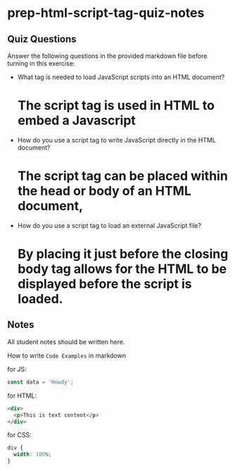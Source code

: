 # prep-html-script-tag-quiz-notes

## Quiz Questions

Answer the following questions in the provided markdown file before turning in this exercise:

- What tag is needed to load JavaScript scripts into an HTML document?

  # The script tag is used in HTML to embed a Javascript

- How do you use a script tag to write JavaScript directly in the HTML document?

  # The script tag can be placed within the head or body of an HTML document,

- How do you use a script tag to load an external JavaScript file?
  # By placing it just before the closing body tag allows for the HTML to be displayed before the script is loaded.

## Notes

All student notes should be written here.

How to write `Code Examples` in markdown

for JS:

```javascript
const data = 'Howdy';
```

for HTML:

```html
<div>
  <p>This is text content</p>
</div>
```

for CSS:

```css
div {
  width: 100%;
}
```
